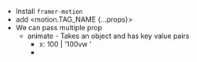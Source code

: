 - Install `framer-motion`
- add <motion.TAG_NAME {...props}>
- We can pass multiple prop
  - animate - Takes an object and has key value pairs
    - x: 100 | '100vw '
    -
